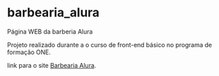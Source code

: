 # barbearia_alura
Página WEB da barberia Alura

Projeto realizado durante a o curso de front-end básico no programa de formação ONE.

link para o site [Barbearia Alura](https://barbearia-alura-sam-pace.vercel.app/).
